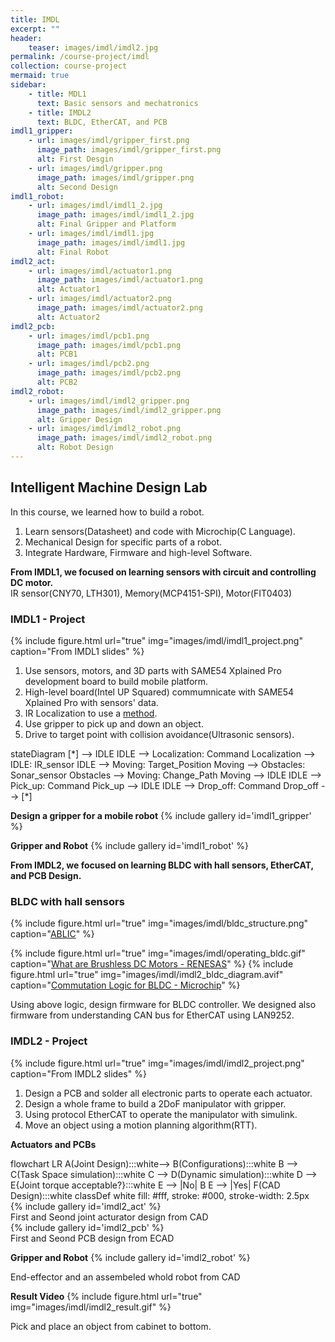 ```yaml
---
title: IMDL
excerpt: ""
header:
    teaser: images/imdl/imdl2.jpg
permalink: /course-project/imdl
collection: course-project
mermaid: true
sidebar:
    - title: MDL1
      text: Basic sensors and mechatronics
    - title: IMDL2
      text: BLDC, EtherCAT, and PCB
imdl1_gripper:
    - url: images/imdl/gripper_first.png
      image_path: images/imdl/gripper_first.png
      alt: First Desgin
    - url: images/imdl/gripper.png
      image_path: images/imdl/gripper.png
      alt: Second Design
imdl1_robot:
    - url: images/imdl/imdl1_2.jpg
      image_path: images/imdl/imdl1_2.jpg
      alt: Final Gripper and Platform
    - url: images/imdl/imdl1.jpg
      image_path: images/imdl/imdl1.jpg
      alt: Final Robot
imdl2_act:
    - url: images/imdl/actuator1.png
      image_path: images/imdl/actuator1.png
      alt: Actuator1
    - url: images/imdl/actuator2.png
      image_path: images/imdl/actuator2.png
      alt: Actuator2
imdl2_pcb:
    - url: images/imdl/pcb1.png
      image_path: images/imdl/pcb1.png
      alt: PCB1
    - url: images/imdl/pcb2.png
      image_path: images/imdl/pcb2.png
      alt: PCB2
imdl2_robot:
    - url: images/imdl/imdl2_gripper.png
      image_path: images/imdl/imdl2_gripper.png
      alt: Gripper Design
    - url: images/imdl/imdl2_robot.png
      image_path: images/imdl/imdl2_robot.png
      alt: Robot Design
---
```

## Intelligent Machine Design Lab

In this course, we learned how to build a robot.
1. Learn sensors(Datasheet) and code with Microchip(C Language).
2. Mechanical Design for specific parts of a robot.
3. Integrate Hardware, Firmware and high-level Software.
   

**From IMDL1, we focused on learning sensors with circuit and controlling DC motor.**   
IR sensor(CNY70, LTH301), Memory(MCP4151-SPI), Motor(FIT0403)
   

### IMDL1 - Project
{% include figure.html url="true" img="images/imdl/imdl1_project.png" caption="From IMDL1 slides" %}
1. Use sensors, motors, and 3D parts with SAME54 Xplained Pro development board to build mobile platform.
2. High-level board(Intel UP Squared) commumnicate with SAME54 Xplained Pro with sensors' data.
3. IR Localization to use a [method](https://ieeexplore.ieee.org/document/1267272).
4. Use gripper to pick up and down an object.
5. Drive to target point with collision avoidance(Ultrasonic sensors).
   

<div class="mermaid">
stateDiagram
    [*] --> IDLE
    IDLE --> Localization: Command
    Localization --> IDLE: IR_sensor
    IDLE --> Moving: Target_Position
    Moving --> Obstacles: Sonar_sensor
    Obstacles --> Moving: Change_Path
    Moving --> IDLE
    IDLE --> Pick_up: Command
    Pick_up --> IDLE
    IDLE --> Drop_off: Command
    Drop_off --> [*]
</div>

**Design a gripper for a mobile robot**
{% include gallery id='imdl1_gripper' %}
   

**Gripper and Robot**
{% include gallery id='imdl1_robot' %}
   

**From IMDL2, we focused on learning BLDC with hall sensors, EtherCAT, and PCB Design.**
### BLDC with hall sensors
{% include figure.html url="true" img="images/imdl/bldc_structure.png" caption="[ABLIC](https://www.ablic.com/en/semicon/applications/bldc-motor/)" %}

{% include figure.html url="true" img="images/imdl/operating_bldc.gif" caption="[What are Brushless DC Motors - RENESAS](https://www.renesas.com/en/support/engineer-school/brushless-dc-motor-01-overview)" %}
{% include figure.html url="true" img="images/imdl/imdl2_bldc_diagram.avif" caption="[Commutation Logic for BLDC - Microchip](https://microchip.my.site.com/s/article/Commutation-Logic-for-Brushless-DC--BLDC--Motor-Control)" %}

Using above logic, design firmware for BLDC controller. We designed also firmware from understanding CAN bus for EtherCAT using LAN9252.


### IMDL2 - Project
{% include figure.html url="true" img="images/imdl/imdl2_project.png" caption="From IMDL2 slides" %}
1. Design a PCB and solder all electronic parts to operate each actuator.
2. Design a whole frame to build a 2DoF manipulator with gripper.
3. Using protocol EtherCAT to operate the manipulator with simulink.
4. Move an object using a motion planning algorithm(RTT).

**Actuators and PCBs**
<div class="mermaid">
flowchart LR
  A(Joint Design):::white--> B(Configurations):::white
  B --> C(Task Space simulation):::white
  C --> D(Dynamic simulation):::white
  D --> E{Joint torque acceptable?}:::white
  E --> |No| B
  E --> |Yes| F(CAD Design):::white
  classDef white fill: #fff, stroke: #000, stroke-width: 2.5px
</div>
{% include gallery id='imdl2_act' %}
<figcaption>First and Seond joint acturator design from CAD</figcaption>
{% include gallery id='imdl2_pcb' %}
<figcaption>First and Seond PCB design from ECAD</figcaption>
    


**Gripper and Robot**
{% include gallery id='imdl2_robot' %}
<figcaption>End-effector and an assembeled whold robot from CAD</figcaption>

**Result Video**
{% include figure.html url="true" img="images/imdl/imdl2_result.gif" %}
<figcaption>Pick and place an object from cabinet to bottom.</figcaption>